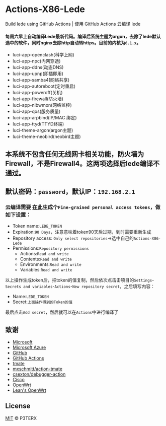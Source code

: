 # Actions-X86-Lede
Build lede using GitHub Actions | 使用 GitHub Actions 云编译 lede


#### 每周六早上自动编译Lede最新代码。编译后系统主题为argon，去除了lede默认选中的软件，同时nginx去除http自动转https。目前的内核为`6.1.x`。
+ luci-app-openclash(科学上网)
+ luci-app-npc(内网穿透)
+ luci-app-ddns(动态DNS)
+ luci-app-upnp(即插即用)
+ luci-app-samba4(网络共享)
+ luci-app-autoreboot(定时重启)
+ luci-app-poweroff(关机)
+ luci-app-firewall(防火墙)
+ luci-app-nlbwmon(网络监控)
+ luci-app-qos(服务质量)
+ luci-app-arpbind(IP/MAC 绑定)
+ luci-app-ttyd(TTYD终端)
+ luci-theme-argon(argon主题)
+ luci-theme-neobird(neobird主题)

## 本系统不包含任何无线网卡相关功能，防火墙为Firewall，不是Firewall4。这两项选择后lede编译不通过。

## 默认密码：`password`，默认IP：`192.168.2.1`

### 云编译需要 [在此](https://github.com/settings/tokens)生成个`Fine-grained personal access tokens`，做如下设置：
+ Token name:`LEDE_TOKEN`
+ Expiration:`90 Days`，注意意味着token90天后过期，到时需要重新生成
+ Repository access: `Only select repositories`->选中自己的`Actions-X86-Lede`
+ Permissions:`Repository permissions`
  + Actions:`Read and write`
  + Contents:`Read and write`
  + Environments:`Read and write`
  + Variables:`Read and write`

以上操作生成token后，把token的值复制，然后依次点击击项目的`Settings`-`Secrets and variables`-`Actions`-`New repository secret`，之后填写内容：
+ Name:`LEDE_TOKEN`
+ Secret:`上面操作得到的Token的值`

最后点击`Add secret`，然后就可以在`Actions`中进行编译了

## 致谢

- [Microsoft](https://www.microsoft.com)
- [Microsoft Azure](https://azure.microsoft.com)
- [GitHub](https://github.com)
- [GitHub Actions](https://github.com/features/actions)
- [tmate](https://github.com/tmate-io/tmate)
- [mxschmitt/action-tmate](https://github.com/mxschmitt/action-tmate)
- [csexton/debugger-action](https://github.com/csexton/debugger-action)
- [Cisco](https://www.cisco.com/)
- [OpenWrt](https://github.com/openwrt/openwrt)
- [Lean's OpenWrt](https://github.com/coolsnowwolf/lede)

## License

[MIT](https://github.com/P3TERX/Actions-OpenWrt/blob/master/LICENSE) © P3TERX
